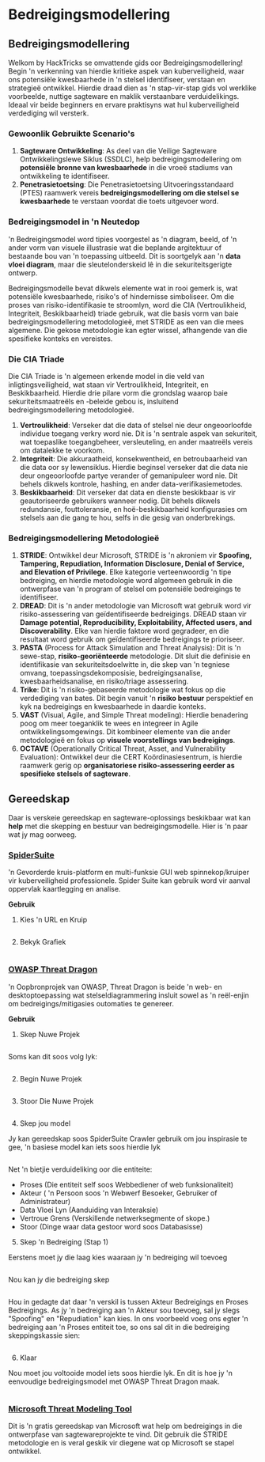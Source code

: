 # Bedreigingsmodellering

## Bedreigingsmodellering

Welkom by HackTricks se omvattende gids oor Bedreigingsmodellering! Begin 'n verkenning van hierdie kritieke aspek van kuberveiligheid, waar ons potensiële kwesbaarhede in 'n stelsel identifiseer, verstaan en strategieë ontwikkel. Hierdie draad dien as 'n stap-vir-stap gids vol werklike voorbeelde, nuttige sagteware en maklik verstaanbare verduidelikings. Ideaal vir beide beginners en ervare praktisyns wat hul kuberveiligheid verdediging wil versterk.

### Gewoonlik Gebruikte Scenario's

1. **Sagteware Ontwikkeling**: As deel van die Veilige Sagteware Ontwikkelingslewe Siklus (SSDLC), help bedreigingsmodellering om **potensiële bronne van kwesbaarhede** in die vroeë stadiums van ontwikkeling te identifiseer.
2. **Penetrasietoetsing**: Die Penetrasietoetsing Uitvoeringsstandaard (PTES) raamwerk vereis **bedreigingsmodellering om die stelsel se kwesbaarhede** te verstaan voordat die toets uitgevoer word.

### Bedreigingsmodel in 'n Neutedop

'n Bedreigingsmodel word tipies voorgestel as 'n diagram, beeld, of 'n ander vorm van visuele illustrasie wat die beplande argitektuur of bestaande bou van 'n toepassing uitbeeld. Dit is soortgelyk aan 'n **data vloei diagram**, maar die sleutelonderskeid lê in die sekuriteitsgerigte ontwerp.

Bedreigingsmodelle bevat dikwels elemente wat in rooi gemerk is, wat potensiële kwesbaarhede, risiko's of hindernisse simboliseer. Om die proses van risiko-identifikasie te stroomlyn, word die CIA (Vertroulikheid, Integriteit, Beskikbaarheid) triade gebruik, wat die basis vorm van baie bedreigingsmodellering metodologieë, met STRIDE as een van die mees algemene. Die gekose metodologie kan egter wissel, afhangende van die spesifieke konteks en vereistes.

### Die CIA Triade

Die CIA Triade is 'n algemeen erkende model in die veld van inligtingsveiligheid, wat staan vir Vertroulikheid, Integriteit, en Beskikbaarheid. Hierdie drie pilare vorm die grondslag waarop baie sekuriteitsmaatreëls en -beleide gebou is, insluitend bedreigingsmodellering metodologieë.

1. **Vertroulikheid**: Verseker dat die data of stelsel nie deur ongeoorloofde individue toegang verkry word nie. Dit is 'n sentrale aspek van sekuriteit, wat toepaslike toegangbeheer, versleuteling, en ander maatreëls vereis om datalekke te voorkom.
2. **Integriteit**: Die akkuraatheid, konsekwentheid, en betroubaarheid van die data oor sy lewensiklus. Hierdie beginsel verseker dat die data nie deur ongeoorloofde partye verander of gemanipuleer word nie. Dit behels dikwels kontrole, hashing, en ander data-verifikasiemetodes.
3. **Beskikbaarheid**: Dit verseker dat data en dienste beskikbaar is vir geautoriseerde gebruikers wanneer nodig. Dit behels dikwels redundansie, fouttoleransie, en hoë-beskikbaarheid konfigurasies om stelsels aan die gang te hou, selfs in die gesig van onderbrekings.

### Bedreigingsmodellering Metodologieë

1. **STRIDE**: Ontwikkel deur Microsoft, STRIDE is 'n akroniem vir **Spoofing, Tampering, Repudiation, Information Disclosure, Denial of Service, and Elevation of Privilege**. Elke kategorie verteenwoordig 'n tipe bedreiging, en hierdie metodologie word algemeen gebruik in die ontwerpfase van 'n program of stelsel om potensiële bedreigings te identifiseer.
2. **DREAD**: Dit is 'n ander metodologie van Microsoft wat gebruik word vir risiko-assessering van geïdentifiseerde bedreigings. DREAD staan vir **Damage potential, Reproducibility, Exploitability, Affected users, and Discoverability**. Elke van hierdie faktore word gegradeer, en die resultaat word gebruik om geïdentifiseerde bedreigings te prioriseer.
3. **PASTA** (Process for Attack Simulation and Threat Analysis): Dit is 'n sewe-stap, **risiko-georiënteerde** metodologie. Dit sluit die definisie en identifikasie van sekuriteitsdoelwitte in, die skep van 'n tegniese omvang, toepassingsdekomposisie, bedreigingsanalise, kwesbaarheidsanalise, en risiko/triage assessering.
4. **Trike**: Dit is 'n risiko-gebaseerde metodologie wat fokus op die verdediging van bates. Dit begin vanuit 'n **risiko bestuur** perspektief en kyk na bedreigings en kwesbaarhede in daardie konteks.
5. **VAST** (Visual, Agile, and Simple Threat modeling): Hierdie benadering poog om meer toeganklik te wees en integreer in Agile ontwikkelingsomgewings. Dit kombineer elemente van die ander metodologieë en fokus op **visuele voorstellings van bedreigings**.
6. **OCTAVE** (Operationally Critical Threat, Asset, and Vulnerability Evaluation): Ontwikkel deur die CERT Koördinasiesentrum, is hierdie raamwerk gerig op **organisatoriese risiko-assessering eerder as spesifieke stelsels of sagteware**.

## Gereedskap

Daar is verskeie gereedskap en sagteware-oplossings beskikbaar wat kan **help** met die skepping en bestuur van bedreigingsmodelle. Hier is 'n paar wat jy mag oorweeg.

### [SpiderSuite](https://github.com/3nock/SpiderSuite)

'n Gevorderde kruis-platform en multi-funksie GUI web spinnekop/kruiper vir kuberveiligheid professionele. Spider Suite kan gebruik word vir aanval oppervlak kaartlegging en analise.

**Gebruik**

1. Kies 'n URL en Kruip

<figure><img src="../images/threatmodel_spidersuite_1.png" alt=""><figcaption></figcaption></figure>

2. Bekyk Grafiek

<figure><img src="../images/threatmodel_spidersuite_2.png" alt=""><figcaption></figcaption></figure>

### [OWASP Threat Dragon](https://github.com/OWASP/threat-dragon/releases)

'n Oopbronprojek van OWASP, Threat Dragon is beide 'n web- en desktoptoepassing wat stelseldiagrammering insluit sowel as 'n reël-enjin om bedreigings/mitigasies outomaties te genereer.

**Gebruik**

1. Skep Nuwe Projek

<figure><img src="../images/create_new_project_1.jpg" alt=""><figcaption></figcaption></figure>

Soms kan dit soos volg lyk:

<figure><img src="../images/1_threatmodel_create_project.jpg" alt=""><figcaption></figcaption></figure>

2. Begin Nuwe Projek

<figure><img src="../images/launch_new_project_2.jpg" alt=""><figcaption></figcaption></figure>

3. Stoor Die Nuwe Projek

<figure><img src="../images/save_new_project.jpg" alt=""><figcaption></figcaption></figure>

4. Skep jou model

Jy kan gereedskap soos SpiderSuite Crawler gebruik om jou inspirasie te gee, 'n basiese model kan iets soos hierdie lyk

<figure><img src="../images/0_basic_threat_model.jpg" alt=""><figcaption></figcaption></figure>

Net 'n bietjie verduideliking oor die entiteite:

- Proses (Die entiteit self soos Webbediener of web funksionaliteit)
- Akteur ( 'n Persoon soos 'n Webwerf Besoeker, Gebruiker of Administrateur)
- Data Vloei Lyn (Aanduiding van Interaksie)
- Vertroue Grens (Verskillende netwerksegmente of skope.)
- Stoor (Dinge waar data gestoor word soos Databasisse)

5. Skep 'n Bedreiging (Stap 1)

Eerstens moet jy die laag kies waaraan jy 'n bedreiging wil toevoeg

<figure><img src="../images/3_threatmodel_chose-threat-layer.jpg" alt=""><figcaption></figcaption></figure>

Nou kan jy die bedreiging skep

<figure><img src="../images/4_threatmodel_create-threat.jpg" alt=""><figcaption></figcaption></figure>

Hou in gedagte dat daar 'n verskil is tussen Akteur Bedreigings en Proses Bedreigings. As jy 'n bedreiging aan 'n Akteur sou toevoeg, sal jy slegs "Spoofing" en "Repudiation" kan kies. In ons voorbeeld voeg ons egter 'n bedreiging aan 'n Proses entiteit toe, so ons sal dit in die bedreiging skeppingskassie sien:

<figure><img src="../images/2_threatmodel_type-option.jpg" alt=""><figcaption></figcaption></figure>

6. Klaar

Nou moet jou voltooide model iets soos hierdie lyk. En dit is hoe jy 'n eenvoudige bedreigingsmodel met OWASP Threat Dragon maak.

<figure><img src="../images/threat_model_finished.jpg" alt=""><figcaption></figcaption></figure>

### [Microsoft Threat Modeling Tool](https://aka.ms/threatmodelingtool)

Dit is 'n gratis gereedskap van Microsoft wat help om bedreigings in die ontwerpfase van sagtewareprojekte te vind. Dit gebruik die STRIDE metodologie en is veral geskik vir diegene wat op Microsoft se stapel ontwikkel.
